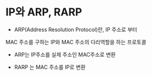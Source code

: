 # IP와 ARP, RARP

- ARP(Address Resolution Protocol)란, IP 주소로 부터

MAC 주소를 구하는 IP와 MAC 주소의 다리역할을 하는 프로토콜

- ARP는 IP주소를 실제 주소인 MAC주소로 변환

- RARP 는 MAC 주소를 IP로 변환
